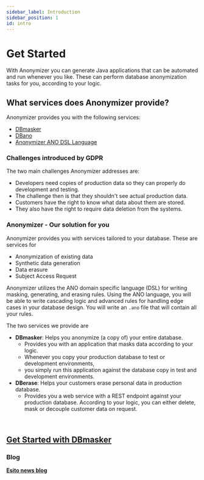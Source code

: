 ```yaml
---
sidebar_label: Introduction
sidebar_position: 1
id: intro
---
```



# Get Started

With Anonymizer you can generate Java applications that can be automated and run whenever you like.
These can perform database anonymization tasks for you, according to your logic.

## What services does Anonymizer provide?

Anonymizer provides you with the following services:

- [DBmasker](../services/dbmasker.md)
- [DBano](../services/dbano.md)
- [Anonymizer ANO DSL Language](../sql-to-ano/overview)

### Challenges introduced by GDPR

The two main challenges Anonymizer addresses are:

- Developers need copies of production data so they can properly do development and testing.
- The challenge then is that they shouldn't see actual production data.
- Customers have the right to know what data about them are stored.
- They also have the right to require data deletion from the systems.

### Anonymizer - Our solution for you

Anonymizer provides you with services tailored to your database. These are services for

- Anonymization of existing data
- Synthetic data generation
- Data erasure
- Subject Access Request

Anonymizer utilizes the ANO domain specific language (DSL) for writing masking, generating, and erasing rules.
 Using the ANO language, you will be able to write cascading logic and
 advanced rules for handling edge cases in your database design.
 You will write an `.ano` file that will contain all your rules.

The two services we provide are

- **DBmasker**: Helps you anonymize (a copy of) your entire database.
  - Provides you with an application that masks data according to your logic.
  - Whenever you copy your production database to test or development environments,
  - you simply run this application against the database copy in test and development environments.
- **DBerase**: Helps your customers erase personal data in production database.
  - Provides you a web service with a REST endpoint against your production database. According to your logic,
    you can either delete, mask or decouple customer data on request.

&nbsp;

## [Get Started with DBmasker](../qucikstart.md)

### Blog

**[Esito news blog](https://www.esito.no/en/news/)**
